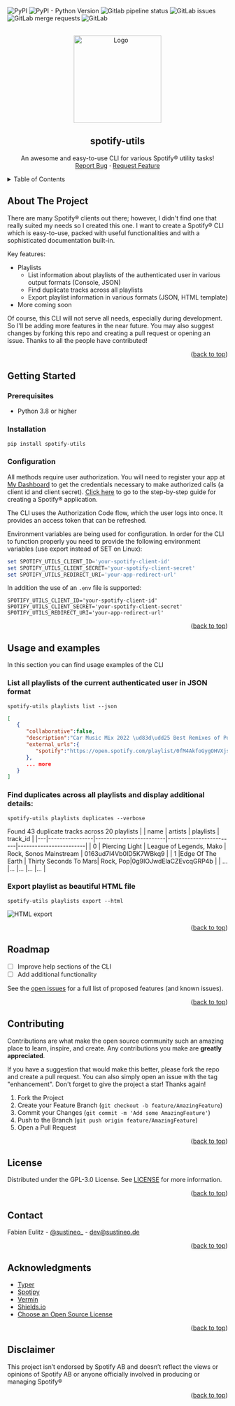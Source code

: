 <div id="top"></div>
<!-- PROJECT SHIELDS -->

![PyPI](https://img.shields.io/pypi/v/spotify-utils?style=for-the-badge)
![PyPI - Python Version](https://img.shields.io/pypi/pyversions/spotify-utils?style=for-the-badge)
![Gitlab pipeline status](https://img.shields.io/gitlab/pipeline-status/sustineo/spotify-utils?style=for-the-badge)
![GitLab issues](https://img.shields.io/gitlab/issues/open/sustineo/spotify-utils?style=for-the-badge)
![GitLab merge requests](https://img.shields.io/gitlab/merge-requests/open-raw/sustineo/spotify-utils?style=for-the-badge)
![GitLab](https://img.shields.io/gitlab/license/sustineo/spotify-utils?style=for-the-badge)

<!-- PROJECT LOGO -->
<br />
<div align="center">
  <a href="https://gitlab.com/sustineo/spotify-utils">
    <img src="https://gitlab.com/sustineo/spotify-utils/-/raw/main/docs/assets/media_player.svg" alt="Logo" width="200" height="200">
  </a>

  <h2 align="center">spotify-utils</h2>

  <p align="center">
    An awesome and easy-to-use CLI for various Spotify&reg; utility tasks!
    <br />
    <a href=https://gitlab.com/sustineo/spotify-utils/-/issues">Report Bug</a>
    ·
    <a href="https://gitlab.com/sustineo/spotify-utils/-/issues">Request Feature</a>
  </p>
</div>

<!-- TABLE OF CONTENTS -->
<details>
  <summary>Table of Contents</summary>
  <ol>
    <li>
      <a href="#about-the-project">About The Project</a>
      <ul>
        <li><a href="#built-with">Built With</a></li>
      </ul>
    </li>
    <li>
      <a href="#getting-started">Getting Started</a>
      <ul>
        <li><a href="#prerequisites">Prerequisites</a></li>
        <li><a href="#installation">Installation</a></li>
      </ul>
    </li>
    <li><a href="#usage">Usage</a></li>
    <li><a href="#roadmap">Roadmap</a></li>
    <li><a href="#contributing">Contributing</a></li>
    <li><a href="#license">License</a></li>
    <li><a href="#contact">Contact</a></li>
    <li><a href="#acknowledgments">Acknowledgments</a></li>
    <li><a href="#disclaimer">Disclaimer</a></li>
  </ol>
</details>

<!-- ABOUT THE PROJECT -->

## About The Project

There are many Spotify&reg; clients out there; however, I didn't find one that really suited my needs so I created this one. I want to create a Spotify&reg; CLI which is easy-to-use, packed with useful functionalities and with a sophisticated documentation built-in.

Key features:

- Playlists
  - List information about playlists of the authenticated user in various output formats (Console, JSON)
  - Find duplicate tracks across all playlists
  - Export playlist information in various formats (JSON, HTML template)
- More coming soon

Of course, this CLI will not serve all needs, especially during development. So I'll be adding more features in the near future. You may also suggest changes by forking this repo and creating a pull request or opening an issue. Thanks to all the people have contributed!

<p align="right">(<a href="#top">back to top</a>)</p>

<!-- GETTING STARTED -->

## Getting Started

### Prerequisites

- Python 3.8 or higher

### Installation

```bash
pip install spotify-utils
```

### Configuration

All methods require user authorization. You will need to register your app at [My Dashboard](https://developer.spotify.com/dashboard/applications) to get the credentials necessary to make authorized calls (a client id and client secret). [Click here](https://developer.spotify.com/documentation/general/guides/authorization/app-settings/) to go to the step-by-step guide for creating a Spotify&reg; application.

The CLI uses the Authorization Code flow, which the user logs into once. It provides an access token that can be refreshed.

Environment variables are being used for configuration. In order for the CLI to function properly you need to provide the following environment variables (use export instead of SET on Linux):

```powershell
set SPOTIFY_UTILS_CLIENT_ID='your-spotify-client-id'
set SPOTIFY_UTILS_CLIENT_SECRET='your-spotify-client-secret'
set SPOTIFY_UTILS_REDIRECT_URI='your-app-redirect-url'
```

In addition the use of an `.env` file is supported:

```
SPOTIFY_UTILS_CLIENT_ID='your-spotify-client-id'
SPOTIFY_UTILS_CLIENT_SECRET='your-spotify-client-secret'
SPOTIFY_UTILS_REDIRECT_URI='your-app-redirect-url'
```

<p align="right">(<a href="#top">back to top</a>)</p>

<!-- USAGE EXAMPLES -->

## Usage and examples

In this section you can find usage examples of the CLI

### List all playlists of the current authenticated user in JSON format

```text
spotify-utils playlists list --json
```

```json
[
   {
      "collaborative":false,
      "description":"Car Music Mix 2022 \ud83d\udd25 Best Remixes of Popular Songs 2022 EDM, Bass Boosted  by Rise Music",
      "external_urls":{
         "spotify":"https://open.spotify.com/playlist/0fM4AkfoGygOHVXjsNB7io"
      },
      ... more
   }
]
```

### Find duplicates across all playlists and display additional details:

```text
spotify-utils playlists duplicates --verbose
```

Found 43 duplicate tracks across 20 playlists
| | name | artists | playlists | track_id |
|---|----------------|-------------------------|------------------------|------------------------|
| 0 | Piercing Light | League of Legends, Mako | Rock, Sonos Mainstream | 0163ud7I4Vb0ID5K7WBkq9 |
| 1 |Edge Of The Earth | Thirty Seconds To Mars| Rock, Pop|0g9IOJwdElaCZEvcqGRP4b |
| ... |... |... |... |... |

### Export playlist as beautiful HTML file

```text
spotify-utils playlists export --html
```

![HTML export](https://gitlab.com/sustineo/spotify-utils/-/raw/main/docs/assets/examples/html_export.png)

<p align="right">(<a href="#top">back to top</a>)</p>

<!-- ROADMAP -->

## Roadmap

- [ ] Improve help sections of the CLI
- [ ] Add additional functionality

See the [open issues](https://gitlab.com/sustineo/spotify-utils/-/issues) for a full list of proposed features (and known issues).

<p align="right">(<a href="#top">back to top</a>)</p>

<!-- CONTRIBUTING -->

## Contributing

Contributions are what make the open source community such an amazing place to learn, inspire, and create. Any contributions you make are **greatly appreciated**.

If you have a suggestion that would make this better, please fork the repo and create a pull request. You can also simply open an issue with the tag "enhancement".
Don't forget to give the project a star! Thanks again!

1. Fork the Project
2. Create your Feature Branch (`git checkout -b feature/AmazingFeature`)
3. Commit your Changes (`git commit -m 'Add some AmazingFeature'`)
4. Push to the Branch (`git push origin feature/AmazingFeature`)
5. Open a Pull Request

<p align="right">(<a href="#top">back to top</a>)</p>

<!-- LICENSE -->

## License

Distributed under the GPL-3.0 License. See [LICENSE](LICENSE) for more information.

<p align="right">(<a href="#top">back to top</a>)</p>

<!-- CONTACT -->

## Contact

Fabian Eulitz - [@sustineo\_](https://twitter.com/sustineo_) - dev@sustineo.de

<p align="right">(<a href="#top">back to top</a>)</p>

<!-- ACKNOWLEDGMENTS -->

## Acknowledgments

- [Typer](https://github.com/tiangolo/typer)
- [Spotipy](https://github.com/plamere/spotipy)
- [Vermin](https://github.com/netromdk/vermin)
- [Shields.io](https://shields.io)
- [Choose an Open Source License](https://choosealicense.com)

<p align="right">(<a href="#top">back to top</a>)</p>

## Disclaimer

This project isn’t endorsed by Spotify AB and doesn’t reflect the views or opinions of Spotify AB or anyone officially involved in producing or managing Spotify&reg;

<p align="right">(<a href="#top">back to top</a>)</p>
